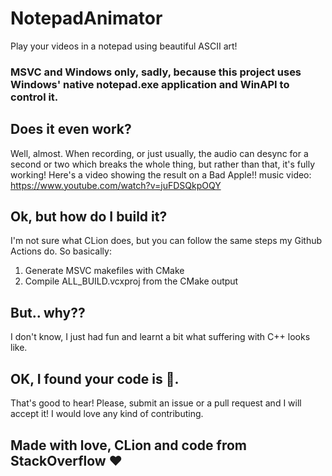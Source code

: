 # NotepadAnimator

Play your videos in a notepad using beautiful ASCII art!

### **MSVC and Windows only, sadly, because this project uses Windows' native notepad.exe application and WinAPI to control it.**

## Does it even work?

Well, almost. When recording, or just usually, the audio can desync for a second or two which breaks the whole thing, but rather than that, it's fully working!
Here's a video showing the result on a Bad Apple!! music video:
https://www.youtube.com/watch?v=juFDSQkpOQY

## Ok, but how do I build it?

I'm not sure what CLion does, but you can follow the same steps my Github Actions do.
So basically:
1. Generate MSVC makefiles with CMake
2. Compile ALL_BUILD.vcxproj from the CMake output

## But.. why??

I don't know, I just had fun and learnt a bit what suffering with C++ looks like.

## OK, I found your code is 💩.

That's good to hear! Please, submit an issue or a pull request and I will accept it! I would love any kind of contributing.

## Made with love, CLion and code from StackOverflow ❤️